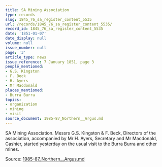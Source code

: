 ```yaml
---
title: SA Mining Association
type: records
slug: 1845_76_sa_register_content_5535
url: /records/1845_76_sa_register_content_5535/
record_id: 1845_76_sa_register_content_5535
date: '1851-01-07'
date_display: null
volume: null
issue_number: null
page: '3'
article_type: news
issue_reference: 7 January 1851, page 3
people_mentioned:
- G.S. Kingston
- F. Beck
- H. Ayers
- Mr Macdonald
places_mentioned:
- Burra Burra
topics:
- organization
- mining
- visit
source_document: 1985-87_Northern__Argus.md
---
```


SA Mining Association.  Messrs G.S. Kingston & F. Beck, Directors of the association, accompanied by Mr H. Ayers, Secretary and Mr Macdonald, Cashier, started yesterday on the usual visit to the Burra Burra and other mines.

Source: [1985-87_Northern__Argus.md](/downloads/markdown/1985-87_Northern__Argus.md)
